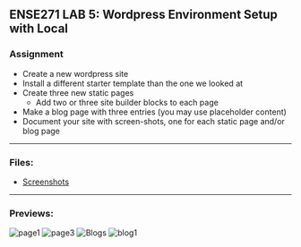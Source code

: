 ## ENSE271 LAB 5: Wordpress Environment Setup with Local

### Assignment
- Create a new wordpress site
- Install a different starter template than the one we looked at
- Create three new static pages
    - Add two or three site builder blocks to each page
- Make a blog page with three entries (you may use placeholder content)
- Document your site with screen-shots, one for each static page and/or blog page

***
### Files:

* [Screenshots](https://github.com/dav1dk1m/ENSE271-Portfolio/tree/main/LAB/lab5/Screenshots)

***
### Previews:
![page1](https://user-images.githubusercontent.com/36246244/159823470-c3d57b33-31c8-416f-a66b-3f07836c285f.png)
![page3](https://user-images.githubusercontent.com/36246244/159823480-9c965cb5-1002-45d0-86e2-aa598c77177d.png)
![Blogs](https://user-images.githubusercontent.com/36246244/159823500-c5e5c49a-4482-49bc-9025-a26ebf31d8c7.png)
![blog1](https://user-images.githubusercontent.com/36246244/159823511-87ff6b09-0bec-4501-a287-5f293f243c3c.png)
